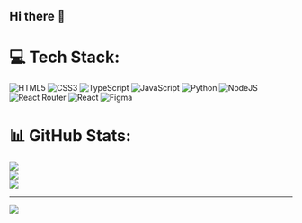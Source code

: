 ## Hi there 👋


# 💻 Tech Stack:
![HTML5](https://img.shields.io/badge/html5-%23E34F26.svg?style=for-the-badge&logo=html5&logoColor=white) ![CSS3](https://img.shields.io/badge/css3-%231572B6.svg?style=for-the-badge&logo=css3&logoColor=white) ![TypeScript](https://img.shields.io/badge/typescript-%23007ACC.svg?style=for-the-badge&logo=typescript&logoColor=white) ![JavaScript](https://img.shields.io/badge/javascript-%23323330.svg?style=for-the-badge&logo=javascript&logoColor=%23F7DF1E) ![Python](https://img.shields.io/badge/python-3670A0?style=for-the-badge&logo=python&logoColor=ffdd54) ![NodeJS](https://img.shields.io/badge/node.js-6DA55F?style=for-the-badge&logo=node.js&logoColor=white) ![React Router](https://img.shields.io/badge/React_Router-CA4245?style=for-the-badge&logo=react-router&logoColor=white) ![React](https://img.shields.io/badge/react-%2320232a.svg?style=for-the-badge&logo=react&logoColor=%2361DAFB) ![Figma](https://img.shields.io/badge/figma-%23F24E1E.svg?style=for-the-badge&logo=figma&logoColor=white)
# 📊 GitHub Stats:
![](https://github-readme-stats.vercel.app/api?username=Bailey-Hodge&theme=dark&hide_border=false&include_all_commits=true&count_private=true)<br/>
![](https://nirzak-streak-stats.vercel.app/?user=Bailey-Hodge&theme=dark&hide_border=false)<br/>
![](https://github-readme-stats.vercel.app/api/top-langs/?username=Bailey-Hodge&theme=dark&hide_border=false&include_all_commits=true&count_private=true&layout=compact)

---
[![](https://visitcount.itsvg.in/api?id=Bailey-Hodge&icon=0&color=0)](https://visitcount.itsvg.in)

<!-- Proudly created with GPRM ( https://gprm.itsvg.in ) -->
